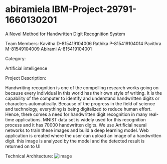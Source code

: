 # abiramiela IBM-Project-29791-1660130201
A Novel Method for Handwritten Digit Recognition System

Team Members: Kavitha D-815419104006 Rathika P-815419104014 Pavithra M-81549104009 Abirami A-815419104001

Category:

Artificial intelligence

Project Description:

Handwriting recognition is one of the compelling research works going on because every individual in this world has their own style of writing. It is the capability of the computer to identify and understand handwritten digits or characters automatically. Because of the progress in the field of science and technology, everything is being digitalized to reduce human effort. Hence, there comes a need for handwritten digit recognition in many real-time applications. MNIST data set is widely used for this recognition process and it has 70000 handwritten digits. We use Artificial neural networks to train these images and build a deep learning model. Web application is created where the user can upload an image of a handwritten digit. this image is analyzed by the model and the detected result is returned on to UI

Technical Architecture:
![image](https://user-images.githubusercontent.com/113695154/201516022-455e656b-9e00-4f78-a1d6-062311cf73f1.png)
